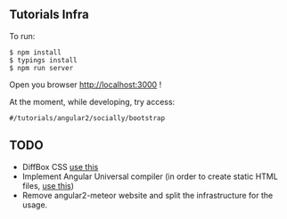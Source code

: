 ## Tutorials Infra

To run:

    $ npm install
    $ typings install
    $ npm run server
    
Open you browser [http://localhost:3000](http://localhost:3000) !
    
At the moment, while developing, try access:

    #/tutorials/angular2/socially/bootstrap
    
    
## TODO
    
- DiffBox CSS [use this](https://github.com/meteor/tutorial-tools/blob/master/tutorial-diff-box/diff-box.less)
- Implement Angular Universal compiler (in order to create static HTML files, [use this](https://github.com/angular/universal-starter/blob/master/webpack.config.js))
- Remove angular2-meteor website and split the infrastructure for the usage.   